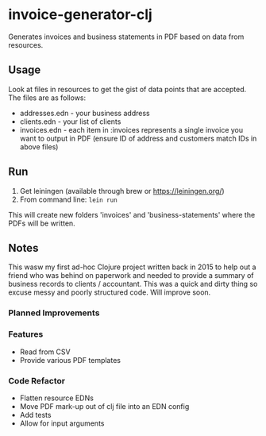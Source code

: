 # invoice-generator-clj
Generates invoices and business statements in PDF based on data from resources. 

## Usage
Look at files in resources to get the gist of data points that are accepted. The files are as follows:
- addresses.edn - your business address
- clients.edn - your list of clients 
- invoices.edn - each item in :invoices represents a single invoice you want to output in PDF (ensure ID of address and customers match IDs in above files)

## Run

1. Get leiningen (available through brew or https://leiningen.org/)
2. From command line:
```lein run```
    
This will create new folders 'invoices' and 'business-statements' where the PDFs will be written. 

## Notes 
This wasw my first ad-hoc Clojure project written back in 2015 to help out a friend who was behind on paperwork and needed to provide a summary of business records to clients / accountant. This was a quick and dirty thing so excuse messy and poorly structured code.  Will improve soon. 

### Planned Improvements
### Features
- Read from CSV
- Provide various PDF templates

### Code Refactor
- Flatten resource EDNs
- Move PDF mark-up out of clj file into an EDN config
- Add tests
- Allow for input arguments 

